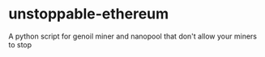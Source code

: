 # unstoppable-ethereum
A python script for genoil miner and nanopool that don't allow your miners to stop
